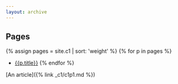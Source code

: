 ```yaml
---
layout: archive
---
```


## Pages

{% assign pages = site.c1 | sort: 'weight' %}
{% for p in pages %}
* [{{p.title}}]({{p.url}})
{% endfor %}

[An article]({% link _c1/c1p1.md %})
